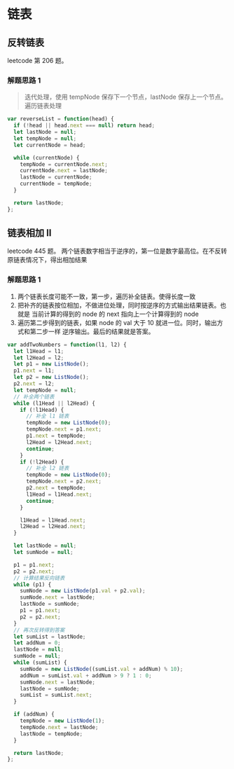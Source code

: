 # 链表

## 反转链表

leetcode 第 206 题。

### 解题思路 1

> 迭代处理，使用 tempNode 保存下一个节点，lastNode 保存上一个节点。 遍历链表处理

```javascript
var reverseList = function(head) {
  if (!head || head.next === null) return head;
  let lastNode = null;
  let tempNode = null;
  let currentNode = head;

  while (currentNode) {
    tempNode = currentNode.next;
    currentNode.next = lastNode;
    lastNode = currentNode;
    currentNode = tempNode;
  }

  return lastNode;
};
```

## 链表相加 II

leetcode 445 题。 两个链表数字相当于逆序的，第一位是数字最高位。在不反转原链表情况下，得出相加结果

### 解题思路 1

1. 两个链表长度可能不一致，第一步，遍历补全链表。使得长度一致
2. 把补齐的链表按位相加，不做进位处理，同时按逆序的方式输出结果链表。也就是 当前计算的得到的 node 的 next 指向上一个计算得到的 node
3. 遍历第二步得到的链表，如果 node 的 val 大于 10 就进一位。同时，输出方式和第二步一样 逆序输出。最后的结果就是答案。

```javascript
var addTwoNumbers = function(l1, l2) {
  let l1Head = l1;
  let l2Head = l2;
  let p1 = new ListNode();
  p1.next = l1;
  let p2 = new ListNode();
  p2.next = l2;
  let tempNode = null;
  // 补全两个链表
  while (l1Head || l2Head) {
    if (!l1Head) {
      // 补全 l1 链表
      tempNode = new ListNode(0);
      tempNode.next = p1.next;
      p1.next = tempNode;
      l2Head = l2Head.next;
      continue;
    }
    if (!l2Head) {
      // 补全 l2 链表
      tempNode = new ListNode(0);
      tempNode.next = p2.next;
      p2.next = tempNode;
      l1Head = l1Head.next;
      continue;
    }

    l1Head = l1Head.next;
    l2Head = l2Head.next;
  }

  let lastNode = null;
  let sumNode = null;

  p1 = p1.next;
  p2 = p2.next;
  // 计算结果反向链表
  while (p1) {
    sumNode = new ListNode(p1.val + p2.val);
    sumNode.next = lastNode;
    lastNode = sumNode;
    p1 = p1.next;
    p2 = p2.next;
  }
  // 再次反转得到答案
  let sumList = lastNode;
  let addNum = 0;
  lastNode = null;
  sumNode = null;
  while (sumList) {
    sumNode = new ListNode((sumList.val + addNum) % 10);
    addNum = sumList.val + addNum > 9 ? 1 : 0;
    sumNode.next = lastNode;
    lastNode = sumNode;
    sumList = sumList.next;
  }

  if (addNum) {
    tempNode = new ListNode(1);
    tempNode.next = lastNode;
    lastNode = tempNode;
  }

  return lastNode;
};
```
